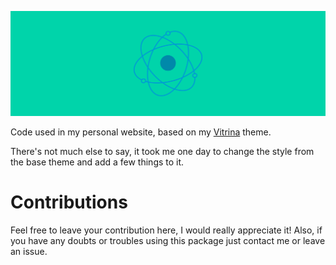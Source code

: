 [![Augusto Goulart](screenshot.png)]()

Code used in my personal website, based on my [Vitrina](https://github.com/oAGoulart/vitrina) theme.

There's not much else to say, it took me one day to change the style from the base theme and add a few things to it.

# Contributions

Feel free to leave your contribution here, I would really appreciate it!
Also, if you have any doubts or troubles using this package just contact me or leave an issue.

